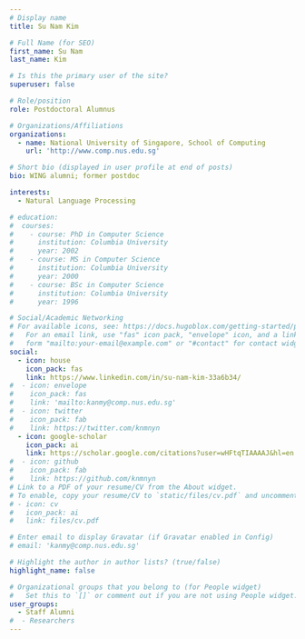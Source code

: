 ```yaml
---
# Display name
title: Su Nam Kim

# Full Name (for SEO)
first_name: Su Nam
last_name: Kim

# Is this the primary user of the site?
superuser: false

# Role/position
role: Postdoctoral Alumnus

# Organizations/Affiliations
organizations:
  - name: National University of Singapore, School of Computing
    url: 'http://www.comp.nus.edu.sg'

# Short bio (displayed in user profile at end of posts)
bio: WING alumni; former postdoc

interests:
  - Natural Language Processing

# education:
#  courses:
#    - course: PhD in Computer Science
#      institution: Columbia University
#      year: 2002
#    - course: MS in Computer Science
#      institution: Columbia University
#      year: 2000
#    - course: BSc in Computer Science
#      institution: Columbia University
#      year: 1996

# Social/Academic Networking
# For available icons, see: https://docs.hugoblox.com/getting-started/page-builder/#icons
#   For an email link, use "fas" icon pack, "envelope" icon, and a link in the
#   form "mailto:your-email@example.com" or "#contact" for contact widget.
social:
  - icon: house
    icon_pack: fas
    link: https://www.linkedin.com/in/su-nam-kim-33a6b34/
#  - icon: envelope
#    icon_pack: fas
#    link: 'mailto:kanmy@comp.nus.edu.sg'
#  - icon: twitter
#    icon_pack: fab
#    link: https://twitter.com/knmnyn
  - icon: google-scholar
    icon_pack: ai
    link: https://scholar.google.com/citations?user=wHFtqTIAAAAJ&hl=en
#  - icon: github
#    icon_pack: fab
#    link: https://github.com/knmnyn
# Link to a PDF of your resume/CV from the About widget.
# To enable, copy your resume/CV to `static/files/cv.pdf` and uncomment the lines below.
# - icon: cv
#   icon_pack: ai
#   link: files/cv.pdf

# Enter email to display Gravatar (if Gravatar enabled in Config)
# email: 'kanmy@comp.nus.edu.sg'

# Highlight the author in author lists? (true/false)
highlight_name: false

# Organizational groups that you belong to (for People widget)
#   Set this to `[]` or comment out if you are not using People widget.
user_groups:
  - Staff Alumni
#  - Researchers
---
```

